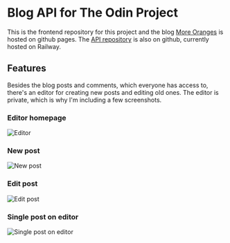 # Blog API for The Odin Project

This is the frontend repository for this project and the blog [More Oranges](https://paposeco.github.io/blogfrontend) is hosted on github pages. The [API repository](https://github.com/paposeco/blogapi) is also on github, currently hosted on Railway. 

## Features

Besides the blog posts and comments, which everyone has access to, there's an editor for creating new posts and editing old ones. The editor is private, which is why I'm including a few screenshots. 

### Editor homepage
![Editor](https://github.com/paposeco/blogfrontend/assets/13892562/2d004f32-5f2f-4e45-b1e9-2a18e11c93f9)

### New post
![New post](https://github.com/paposeco/blogfrontend/assets/13892562/037bfafe-47c7-4fba-b415-23cc9dd2cf68)

### Edit post
![Edit post](https://github.com/paposeco/blogfrontend/assets/13892562/f6f47afc-433b-4398-9052-f4dd7042d7fd)

### Single post on editor
![Single post on editor](https://github.com/paposeco/blogfrontend/assets/13892562/2aaf7e25-a279-4775-ae59-94e8b905cfe5)



